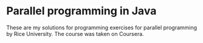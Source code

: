 # Parallel programming in Java
These are my solutions for programming exercises for parallel programming by Rice University. The course was taken on Coursera.